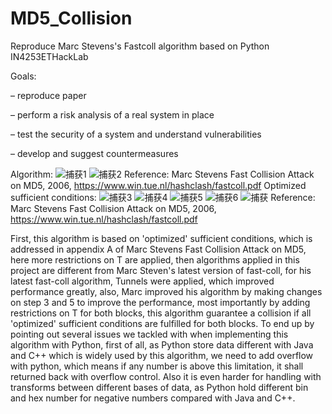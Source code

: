 # MD5_Collision
Reproduce Marc Stevens's Fastcoll algorithm based on Python
IN4253ETHackLab


Goals:

– reproduce paper

– perform a risk analysis of a real system in place

– test the security of a system and understand vulnerabilities

– develop and suggest countermeasures

Algorithm:
![捕获1](https://user-images.githubusercontent.com/79078851/113065645-7f8f3100-91b9-11eb-84e0-244745fa0f0e.PNG)
![捕获2](https://user-images.githubusercontent.com/79078851/113065647-80c05e00-91b9-11eb-8a80-de0111cd366c.PNG)
Reference: Marc Stevens Fast Collision Attack on MD5, 2006, https://www.win.tue.nl/hashclash/fastcoll.pdf
Optimized sufficient conditions:
![捕获3](https://user-images.githubusercontent.com/79078851/113065894-e7de1280-91b9-11eb-9c2b-b49cf9150390.PNG)
![捕获4](https://user-images.githubusercontent.com/79078851/113065895-e876a900-91b9-11eb-87bd-e0ed98af533a.PNG)
![捕获5](https://user-images.githubusercontent.com/79078851/113065896-e876a900-91b9-11eb-989f-2a07c3f54c56.PNG)
![捕获6](https://user-images.githubusercontent.com/79078851/113065898-e90f3f80-91b9-11eb-861a-e7dd16de89bb.PNG)
![捕获](https://user-images.githubusercontent.com/79078851/113065950-f9271f00-91b9-11eb-9b82-4d3d1d03f0ef.PNG)
Reference: Marc Stevens Fast Collision Attack on MD5, 2006, https://www.win.tue.nl/hashclash/fastcoll.pdf

First, this algorithm is based on 'optimized' sufficient conditions, which is addressed in appendix A of Marc Stevens Fast Collision Attack on MD5, here more restrictions on T are applied, then algorithms applied in this project are different from Marc Steven's latest version of fast-coll, for his latest fast-coll algorithm, Tunnels were applied, which improved performance greatly, also, Marc improved his algorithm by making changes on step 3 and 5 to improve the performance, most importantly by adding restrictions on T for both blocks, this algorithm guarantee a collision if all 'optimized' sufficient conditions are fulfilled for both blocks.
To end up by pointing out several issues we tackled with when implementing this algorithm with Python, first of all, as Python store data different with Java and C++ which is widely used by this algorithm, we need to add overflow with python, which means if any number is above this limitation, it shall returned back with overflow control. Also it is even harder for handling with transforms between different bases of data, as Python hold different bin and hex number for negative numbers compared with Java and C++.

